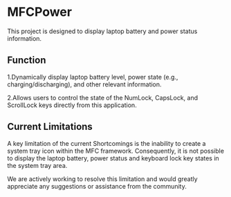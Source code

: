 # MFCPower
This project is designed to display laptop battery and power status information.
## Function
1.Dynamically display laptop battery level, power state (e.g., charging/discharging), and other relevant information.

2.Allows users to control the state of the NumLock, CapsLock, and ScrollLock keys directly from this application.

## Current Limitations
A key limitation of the current Shortcomings is the inability to create a system tray icon within the MFC framework. Consequently, it is not possible to display the laptop battery, power status and keyboard lock key states in the system tray area.

We are actively working to resolve this limitation and would greatly appreciate any suggestions or assistance from the community.
